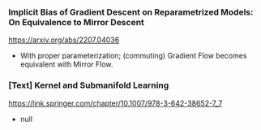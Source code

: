### Implicit Bias of Gradient Descent on Reparametrized Models: On Equivalence to Mirror Descent

<https://arxiv.org/abs/2207.04036>

- With proper parameterization; (commuting) Gradient Flow becomes equivalent with Mirror Flow.


### [Text] Kernel and Submanifold Learning

<https://link.springer.com/chapter/10.1007/978-3-642-38652-7_7>

- null
